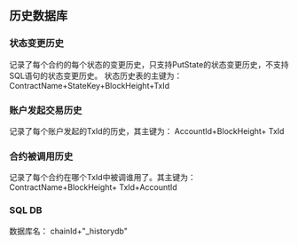 ## 历史数据库

### 状态变更历史
记录了每个合约的每个状态的变更历史，只支持PutState的状态变更历史，不支持SQL语句的状态变更历史。
状态历史表的主键为：
ContractName+StateKey+BlockHeight+TxId
### 账户发起交易历史
记录了每个账户发起的TxId的历史，其主键为：
AccountId+BlockHeight+ TxId
### 合约被调用历史
记录了每个合约在哪个TxId中被调谁用了。其主键为：
ContractName+BlockHeight+ TxId+AccountId
### SQL DB
数据库名： chainId+"_historydb"